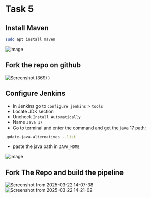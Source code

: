 # Task 5

## Install Maven
```bash
sudo apt install maven
```
![image](https://github.com/user-attachments/assets/a1c7b760-d02d-403d-8213-48898f1ce463)

## Fork the repo on github

![Screenshot (369)](https://github.com/user-attachments/assets/deb85246-0ad6-43a0-95c9-a9f94ddbc414)
)

## Configure Jenkins
 - In Jenkins go to `configure jenkins` > `tools`
 - Locate JDK section
 - Uncheck `Install Automatically`
 - Name `Java 17`
 - Go to terminal and enter the command and get the java 17 path:

```bash
update-java-alternatives --list 
```

 - paste the java path in `JAVA_HOME`

![image](https://github.com/user-attachments/assets/e71ecf62-8ba8-4cf5-8cd5-1ef1e1cb694e)

## Fork The Repo and build the pipeline
![Screenshot from 2025-03-22 14-07-38](https://github.com/user-attachments/assets/de10ae4b-9458-4671-8174-4fe15d8d67eb)
![Screenshot from 2025-03-22 14-21-02](https://github.com/user-attachments/assets/f92de632-40de-425e-856e-04a64d568e28)

